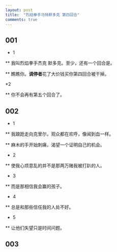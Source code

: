 ```yaml
---
layout: post
title:  "烈焰拳手马特默多克 第四回合"
comments: true
---
```


## 001

* 1

** 我叫烈焰拳手杰克 默多克。至少，还有一个回合是。

** 瞧瞧你。**调停者**花了大价钱买你第四回合被干掉。

*2

** 你不会再有第五个回合了。

## 002
* 1

** 我踉跄走向克里尔，观众都在欢呼，像闻到血一样。

** 麻木的手开始刺痛，渴望一个证明自己的机会。

* 2

** 使我心烦意乱的并不是那两万赌我被打趴的人。

* 3

** 而是那相信我会赢的孩子。

* 4

** 总是和那些信任我的人处不好。

* 5

** 让他们失望只是时间问题。

## 003